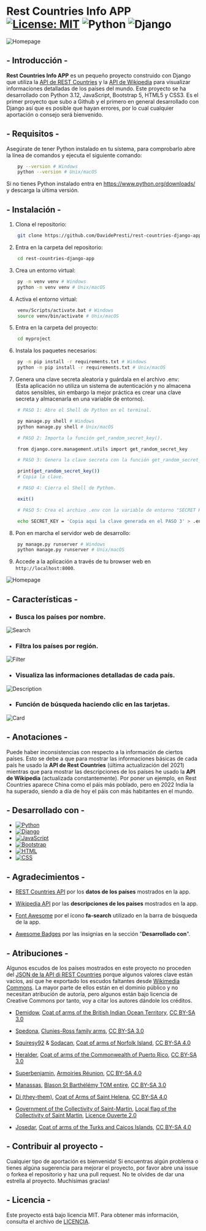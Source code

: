 # Rest Countries Info APP [![License: MIT](https://img.shields.io/badge/License-MIT-green.svg)](https://opensource.org/licenses/MIT) ![Python](https://img.shields.io/badge/python-3.12-blue.svg) ![Django](https://img.shields.io/badge/django-5.0.3-darkgreen.svg)

![Homepage](screenshots//countries.JPG)

## - Introducción -

**Rest Countries Info APP** es un pequeño proyecto construido con Django que utiliza  la [API de REST Countries](https://restcountries.com/) y la [API de Wikipedia](https://www.mediawiki.org/wiki/API:Main_page) para visualizar informaciones detalladas de los países del mundo. Este proyecto se ha desarrollado con Python 3.12, JavaScript, Bootstrap 5, HTML5 y CSS3. Es el primer proyecto que subo a Github y el primero en general desarrollado con Django así que es posible que hayan errores, por lo cual cualquier aportación o consejo será bienvenido.

## - Requisitos -

Asegúrate de tener Python instalado en tu sístema, para comprobarlo abre la línea de comandos y ejecuta el siguiente comando:

```bash
    py --version # Windows
    python --version # Unix/macOS
```

Si no tienes Python instalado entra en https://www.python.org/downloads/ y descarga la última versión.

## - Instalación -

1. Clona el repositorio:

```bash
    git clone https://github.com/DavidePresti/rest-countries-django-app.git
```

2. Entra en la carpeta del repositorio:

```bash
    cd rest-countries-django-app
```
3. Crea un entorno virtual:

```bash
    py -m venv venv # Windows
    python -m venv venv # Unix/macOS
```

4. Activa el entorno virtual:

```bash
    venv/Scripts/activate.bat # Windows
    source venv/bin/activate # Unix/macOS
```

5. Entra en la carpeta del proyecto:

```bash
    cd myproject
```

6. Instala los paquetes necesarios:

```bash
    py -m pip install -r requirements.txt # Windows
    python -m pip install -r requirements.txt # Unix/macOS
```

7. Genera una clave secreta aleatoria y guárdala en el archivo .env: <br/>
 (Esta aplicación no utiliza un sistema de autenticación y no almacena datos sensibles, sin embargo la mejor práctica es crear una clave secreta y almacenarla en una variable de entorno). 

```bash
    # PASO 1: Abre el Shell de Python en el terminal.

    py manage.py shell # Windows
    python manage.py shell # Unix/macOS
```

```bash
    # PASO 2: Importa la función get_random_secret_key().

    from django.core.management.utils import get_random_secret_key
```

```bash
    # PASO 3: Genera la clave secreta con la función get_random_secret_key().

    print(get_random_secret_key())
    # Copia la clave.
```

```bash
    # PASO 4: Cierra el Shell de Python.

    exit()
```

```bash
    # PASO 5: Crea el archivo .env con la variable de entorno "SECRET KEY" y copia la clave generada en el PASO 3. 

    echo SECRET_KEY = 'Copia aquí la clave generada en el PASO 3' > .env
```

8. Pon en marcha el servidor web de desarrollo:

```bash
    py manage.py runserver # Windows
    python manage.py runserver # Unix/macOS
```

9. Accede a la aplicación a través de tu browser web en `http://localhost:8000`.

![Homepage](screenshots//homepage.JPG)

## - Características -

- ### Busca los países por nombre.

![Search](screenshots//search.gif)

- ### Filtra los países por región.

![Filter](screenshots//filter.gif)

- ### Visualiza las informaciones detalladas de cada país.

![Description](screenshots//description.gif)

- ### Función de búsqueda haciendo clic en las tarjetas.

![Card](screenshots//card.gif)

## - Anotaciones -

Puede haber inconsistencias con respecto a la información de ciertos países. Esto se debe a que para mostrar las informaciones básicas de cada país he usado la **API de Rest Countries** (última actualización del 2021) mientras que para mostrar las descripciones de los países he usado la **API de Wikipedia** (actualizada constantemente). Por poner un ejemplo, en Rest Countries aparece China como el páis más poblado, pero en 2022 India la ha superado, siendo a día de hoy el páis con más habitantes en el mundo.

## - Desarrollado con -

- [![Python](https://img.shields.io/badge/Python-14354C?style=for-the-badge&logo=python&logoColor=white)](https://www.python.org)
- [![Django](https://img.shields.io/badge/Django-092E20?style=for-the-badge&logo=django&logoColor=white)](https://www.djangoproject.com) 
- [![JavaScript](https://img.shields.io/badge/JavaScript-F7DF1E?style=for-the-badge&logo=javascript&logoColor=black)](https://www.javascript.com) 
- [![Bootstrap](https://img.shields.io/badge/Bootstrap-563D7C?style=for-the-badge&logo=bootstrap&logoColor=white)](https://getbootstrap.com) 
- [![HTML](https://img.shields.io/badge/HTML5-E34F26?style=for-the-badge&logo=html5&logoColor=white)](https://html.com) 
- [![CSS](https://img.shields.io/badge/CSS3-1572B6?style=for-the-badge&logo=css3&logoColor=white)](https://css3.com) 

## - Agradecimientos -

- [REST Countries API](https://restcountries.com/) por los **datos de los países** mostrados en la app.

- [Wikipedia API](https://www.mediawiki.org/wiki/) por las **descripciones  de los países** mostrados en la app.

- [Font Awesome](https://fontawesome.com/) por el ícono **fa-search** utilizado en la barra de búsqueda de la app.

- [Awesome Badges](https://github.com/Envoy-VC/awesome-badges) por las insignias en la sección "**Desarrollado con**".

## - Atribuciones -

Algunos escudos de los países mostrados en este proyecto no proceden del [JSON de la API di REST Countries](https://restcountries.com/v3.1/all) porque algunos valores clave están vacíos, así que he exportado los escudos faltantes desde [Wikimedia Commons](https://commons.wikimedia.org/wiki/Main_Page). La mayor parte de ellos están en el dominio público y no necesitan atribución de autoría, pero algunos están bajo licencia de Creative Commons por tanto, voy a citar los autores dándole los créditos.

- [Demidow](https://commons.wikimedia.org/wiki/User:Demidow), [Coat of arms of the British Indian Ocean Territory](https://commons.wikimedia.org/wiki/File:Coat_of_arms_of_the_British_Indian_Ocean_Territory.svg), [CC BY-SA 3.0](https://creativecommons.org/licenses/by-sa/3.0/legalcode)

- [Spedona](https://commons.wikimedia.org/wiki/User:Spedona), [Clunies-Ross family arms](https://commons.wikimedia.org/wiki/File:Clunies-Ross_family_arms.svg), [CC BY-SA 3.0](https://creativecommons.org/licenses/by-sa/3.0/legalcode)

- [Squiresy92](https://commons.wikimedia.org/wiki/User:Squiresy92) & [Sodacan](https://commons.wikimedia.org/wiki/User:Sodacan), [Coat of arms of Norfolk Island](https://commons.wikimedia.org/wiki/File:Coat_of_arms_of_Norfolk_Island.svg), [CC BY-SA 4.0](https://creativecommons.org/licenses/by-sa/4.0/legalcode)

- [Heralder](https://commons.wikimedia.org/wiki/User:Heralder), [Coat of arms of the Commonwealth of Puerto Rico](https://commons.wikimedia.org/wiki/File:Coat_of_arms_of_the_Commonwealth_of_Puerto_Rico.svg), [CC BY-SA 3.0](https://creativecommons.org/licenses/by-sa/3.0/legalcode)

- [Superbenjamin](https://commons.wikimedia.org/wiki/User:Superbenjamin), [Armoiries Réunion](https://commons.wikimedia.org/wiki/File:Armoiries_R%C3%A9union.svg), [CC BY-SA 4.0](https://creativecommons.org/licenses/by-sa/4.0/legalcode)

- [Manassas](https://commons.wikimedia.org/wiki/User_talk:Manassas~commonswiki), [Blason St Barthélémy TOM entire](https://commons.wikimedia.org/wiki/File:Blason_St_Barth%C3%A9l%C3%A9my_TOM_entire.svg), [CC BY-SA 3.0](https://creativecommons.org/licenses/by-sa/3.0/legalcode)


- [Di (they-them)](https://commons.wikimedia.org/wiki/User:Di_(they-them)), [Coat of Arms of Saint Helena](https://commons.wikimedia.org/wiki/File:Coat_of_Arms_of_Saint_Helena.svg), [CC BY-SA 4.0](https://creativecommons.org/licenses/by-sa/4.0/legalcode)

- [Government of the Collectivity of Saint-Martin](https://www.com-saint-martin.fr), [Local flag of the Collectivity of Saint Martin](https://commons.wikimedia.org/wiki/File:Local_flag_of_the_Collectivity_of_Saint_Martin.svg), [Licence Ouverte 2.0](https://www.etalab.gouv.fr/wp-content/uploads/2018/11/open-licence.pdf)

- [Josedar](https://commons.wikimedia.org/wiki/User:Josedar), [Coat of arms of the Turks and Caicos Islands](https://commons.wikimedia.org/wiki/File:Coat_of_arms_of_the_Turks_and_Caicos_Islands.svg), [CC BY-SA 4.0](https://creativecommons.org/licenses/by-sa/4.0/legalcode)

## - Contribuir al proyecto -

Cualquier tipo de aportación es bienvenida! Si encuentras algún problema o tienes algúna sugerencia para mejorar el proyecto, por favor abre una issue o forkea el repositorio y haz una pull request. No te olvides de dar una estrella al proyecto. Muchísimas gracias!

## - Licencia -

Este proyecto está bajo licencia MIT. Para obtener más información, consulta el archivo de [LICENCIA](LICENSE).
